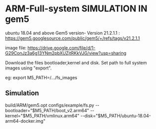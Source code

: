 # ARM-Full-system SIMULATION IN gem5
 ubuntu 18.04 and above
 Gem5 version- Version 21.2.1.1 : https://gem5.googlesource.com/public/gem5/+/refs/tags/v21.2.1.1
 
image file:  https://drive.google.com/file/d/1-G29ConJz3a6g13YNm2pbXUZjtRKkVJG/view?usp=sharing

 Download the files bootloader,kernel and disk. Set path to full system images using "export".
 
 eg: export M5_PATH=/.../fs_images

Simulation
--------------------------

 build/ARM/gem5.opt configs/example/fs.py --bootloader="$M5_PATH/boot_v2.arm64" --kernel="$M5_PATH/vmlinux.arm64" --disk="$M5_PATH/ubuntu-18.04-arm64-docker.img"

